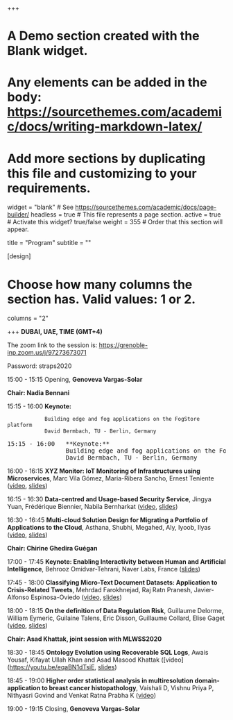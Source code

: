 +++
# A Demo section created with the Blank widget.
# Any elements can be added in the body: https://sourcethemes.com/academic/docs/writing-markdown-latex/
# Add more sections by duplicating this file and customizing to your requirements.

widget = "blank"  # See https://sourcethemes.com/academic/docs/page-builder/
headless = true  # This file represents a page section.
active = true  # Activate this widget? true/false
weight = 355  # Order that this section will appear.

title = "Program"
subtitle = ""

[design]
  # Choose how many columns the section has. Valid values: 1 or 2.
  columns = "2"

+++
**DUBAI, UAE, TIME (GMT+4)**

The zoom link to the session is: https://grenoble-inp.zoom.us/j/97273673071 

Password: straps2020 

15:00 - 15:15 	Opening,  **Genoveva Vargas-Solar**

**Chair: Nadia Bennani**

15:15 - 16:00 	**Keynote:** 

                Building edge and fog applications on the FogStore platform
                David Bermbach, TU - Berlin, Germany
                
                
                
               
<pre>
15:15 - 16:00 	**Keynote:** 
                Building edge and fog applications on the FogStore platform
                David Bermbach, TU - Berlin, Germany
</pre>
                

16:00 - 16:15 **XYZ Monitor: IoT Monitoring of Infrastructures using Microservices**, Marc Vila Gómez, Maria-Ribera Sancho, Ernest Teniente ([video](https://youtu.be/vCnW-zm672I), [slides](https://drive.google.com/file/d/1yLru4LE6_biKpMzG5AAC-53FbLk5JQZL/view?usp=sharing))

16:15 - 16:30	**Data-centred and Usage-based Security Service**, Jingya Yuan, Frédérique Biennier, Nabila Bernharkat ([video](https://youtu.be/wlHvH3a8FWI), [slides](https://drive.google.com/file/d/1bRP_9UlOwUvIK4T0FzAMeqQ7TQ0vYsuR/view?usp=sharing))

16:30 - 16:45 **Multi-cloud Solution Design for Migrating a Portfolio of Applications to the Cloud**, Asthana, Shubhi, Megahed, Aly, Iyoob, Ilyas ([video](https://youtu.be/IzGgcyWx05M), [slides](https://drive.google.com/file/d/1O7MN57tUUZU7b_71CgDWYwcWoYHLkX1D/view?usp=sharing))

**Chair: Chirine Ghedira Guégan**

17:00 - 17:45	**Keynote: Enabling Interactivity between Human and Artificial Intelligence**, Behrooz Omidvar-Tehrani, Naver Labs, France ([slides](https://www.slideshare.net/genovevavargas/talk-straps-interactivity-between-human-and-artificial-intelligence))

17:45 - 18:00 **Classifying Micro-Text Document Datasets: Application to Crisis-Related Tweets**, Mehrdad Farokhnejad, Raj Ratn Pranesh, Javier-Alfonso Espinosa-Oviedo ([video](https://youtu.be/Clb6JzBJzIU), [slides](https://drive.google.com/file/d/1yU6aBLKBbJ9wHkbVXZLoEk2LxsjFGisj/view?usp=sharing))

18:00 - 18:15	**On the definition of Data Regulation Risk**, Guillaume Delorme, William Eymeric, Guilaine Talens, Eric Disson, Guillaume Collard, Elise Gaget ([video](https://youtu.be/vCnW-zm672I), [slides](https://drive.google.com/file/d/1mMA8Ez4WabRIHT8C4oT1oyULCvQ863Rw/view?usp=sharing))

**Chair: Asad Khattak, joint session with MLWSS2020**

18:30 - 18:45 **Ontology Evolution using Recoverable SQL Logs**, Awais Yousaf, Kifayat Ullah Khan and Asad Masood Khattak ([video](https://youtu.be/eqaBN1dTsiE, [slides](https://drive.google.com/file/d/1cuvtyGyvMSBzYQ4jXafpUbTX4Dt1wfJY/view?usp=sharing))

18:45 - 19:00	**Higher order statistical analysis in multiresolution domain-application to breast cancer histopathology**, Vaishali D, Vishnu Priya P, Nithyasri Govind and Venkat Ratna Prabha K ([video](https://youtu.be/H9ulcN9uP9A))
              

19:00 - 19:15   Closing, **Genoveva Vargas-Solar**

